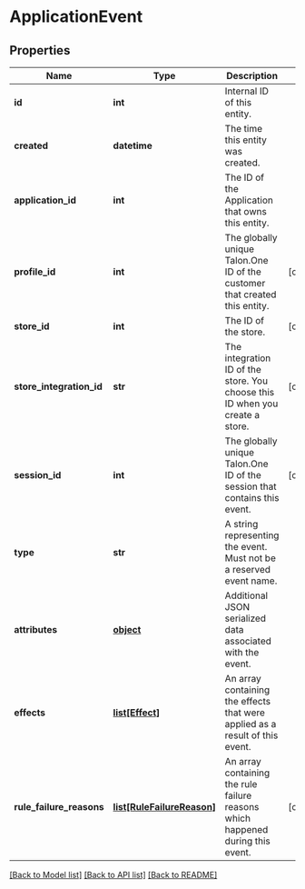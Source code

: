 # ApplicationEvent

## Properties
Name | Type | Description | Notes
------------ | ------------- | ------------- | -------------
**id** | **int** | Internal ID of this entity. | 
**created** | **datetime** | The time this entity was created. | 
**application_id** | **int** | The ID of the Application that owns this entity. | 
**profile_id** | **int** | The globally unique Talon.One ID of the customer that created this entity. | [optional] 
**store_id** | **int** | The ID of the store. | [optional] 
**store_integration_id** | **str** | The integration ID of the store. You choose this ID when you create a store. | [optional] 
**session_id** | **int** | The globally unique Talon.One ID of the session that contains this event. | [optional] 
**type** | **str** | A string representing the event. Must not be a reserved event name. | 
**attributes** | [**object**](.md) | Additional JSON serialized data associated with the event. | 
**effects** | [**list[Effect]**](Effect.md) | An array containing the effects that were applied as a result of this event. | 
**rule_failure_reasons** | [**list[RuleFailureReason]**](RuleFailureReason.md) | An array containing the rule failure reasons which happened during this event. | [optional] 

[[Back to Model list]](../README.md#documentation-for-models) [[Back to API list]](../README.md#documentation-for-api-endpoints) [[Back to README]](../README.md)



